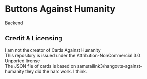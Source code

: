# Buttons Against Humanity

Backend

## Credit & Licensing
I am not the creator of Cards Against Humanity  
This repository is issued under the Attribution-NonCommercial 3.0 Unported license   
The JSON file of cards is based on samurailink3/hangouts-against-humanity they did the hard work. I think.


